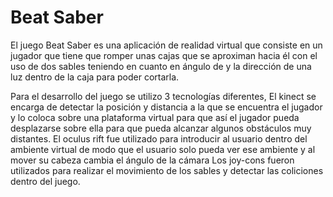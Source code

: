 # Beat Saber

El juego Beat Saber es una aplicación de realidad virtual que consiste en un jugador que tiene que romper unas cajas que 
se aproximan hacia él con el uso de dos sables teniendo en cuanto en ángulo de y la dirección de una luz dentro de la caja para poder cortarla.

Para el desarrollo del juego se utilizo 3 tecnologías diferentes, 
El kinect se encarga de detectar la posición y distancia a la que se encuentra el jugador y lo coloca sobre una plataforma virtual para que así el jugador pueda desplazarse sobre ella para que pueda alcanzar algunos obstáculos muy distantes.
El oculus rift fue utilizado para introducir al usuario dentro del ambiente virtual de modo que el usuario solo pueda ver ese ambiente y al mover su cabeza cambia el ángulo de la cámara 
Los joy-cons fueron utilizados para realizar el movimiento de los sables y detectar las coliciones dentro del juego.
